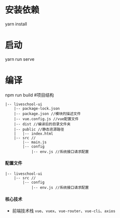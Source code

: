 # 安装依赖
yarn install
# 启动
yarn run serve     
# 编译
npm run build
#项目结构
```
|-- liveschool-ui
    |-- package-lock.json
    |-- package.json //模块的描述文件
    |-- vue.config.js //vue配置文件
    |-- dist //编译后的目录文件夹
    |-- public //静态资源路径
    |   |-- index.html
    |-- src //
        |-- main.js
        |-- config
            |-- env.js //系统接口请求配置
```
#### 配置文件
```
|-- liveschool-ui
    |-- src //
        |-- config
            |-- env.js //系统接口请求配置
```

#### 核心技术
- 前端技术栈 `vue`、`vuex`、`vue-router`、`vue-cli`、`axios`

